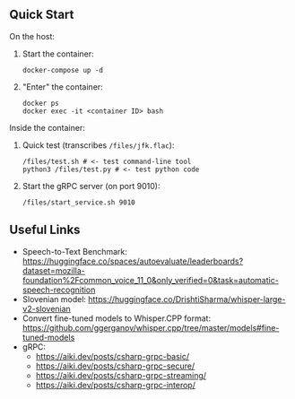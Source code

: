 ## Quick Start

On the host:

1. Start the container:
    ```
    docker-compose up -d
    ```
2. "Enter" the container:
    ```
    docker ps
    docker exec -it <container ID> bash
    ```
    
Inside the container:
    
1. Quick test (transcribes `/files/jfk.flac`):
    ```
    /files/test.sh # <- test command-line tool
    python3 /files/test.py # <- test python code
    ```
2. Start the gRPC server (on port 9010):
    ```
    /files/start_service.sh 9010
    ```

## Useful Links

* Speech-to-Text Benchmark: https://huggingface.co/spaces/autoevaluate/leaderboards?dataset=mozilla-foundation%2Fcommon_voice_11_0&only_verified=0&task=automatic-speech-recognition
* Slovenian model: https://huggingface.co/DrishtiSharma/whisper-large-v2-slovenian
* Convert fine-tuned models to Whisper.CPP format: https://github.com/ggerganov/whisper.cpp/tree/master/models#fine-tuned-models
* gRPC: 
    * https://aiki.dev/posts/csharp-grpc-basic/
    * https://aiki.dev/posts/csharp-grpc-secure/
    * https://aiki.dev/posts/csharp-grpc-streaming/
    * https://aiki.dev/posts/csharp-grpc-interop/